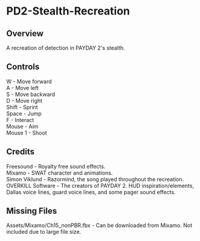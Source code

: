 # PD2-Stealth-Recreation

## Overview
A recreation of detection in PAYDAY 2's stealth.

## Controls
W - Move forward  
A - Move left  
S - Move backward  
D - Move right  
Shift - Sprint  
Space - Jump  
F - Interact  
Mouse - Aim  
Mouse 1 - Shoot  

## Credits
Freesound - Royalty free sound effects.  
Mixamo - SWAT character and animations.  
Simon Viklund - Razormind, the song played throughout the recreation.  
OVERKILL Software - The creators of PAYDAY 2. HUD inspiration/elements, Dallas voice lines, guard voice lines, and some pager sound effects.  

## Missing Files
Assets/Mixamo/Ch15_nonPBR.fbx - Can be downloaded from Mixamo. Not included due to large file size.  
